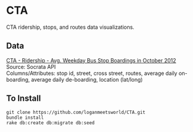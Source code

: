 # CTA
CTA ridership, stops, and routes data visualizations.

## Data
[CTA - Ridership - Avg. Weekday Bus Stop Boardings in October 2012](https://data.cityofchicago.org/Transportation/CTA-Ridership-Avg-Weekday-Bus-Stop-Boardings-in-Oc/mq3i-nnqe)  
Source: Socrata API  
Columns/Attributes: stop id, street, cross street, routes, average daily on-boarding, average daily de-boarding, location (lat/long)  

## To Install
`git clone https://github.com/loganmeetsworld/CTA.git`  
`bundle install`  
`rake db:create db:migrate db:seed`